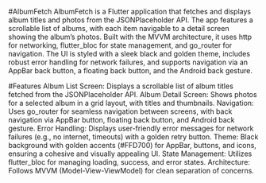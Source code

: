 #AlbumFetch
AlbumFetch is a Flutter application that fetches and displays album titles and photos from the JSONPlaceholder API. The app features a scrollable list of albums, with each item navigable to a detail screen showing the album’s photos. Built with the MVVM architecture, it uses http for networking, flutter_bloc for state management, and go_router for navigation. The UI is styled with a sleek black and golden theme, includes robust error handling for network failures, and supports navigation via an AppBar back button, a floating back button, and the Android back gesture.

#Features
Album List Screen: Displays a scrollable list of album titles fetched from the JSONPlaceholder API.
Album Detail Screen: Shows photos for a selected album in a grid layout, with titles and thumbnails.
Navigation: Uses go_router for seamless navigation between screens, with back navigation via AppBar button, floating back button, and Android back gesture.
Error Handling: Displays user-friendly error messages for network failures (e.g., no internet, timeouts) with a golden retry button.
Theme: Black background with golden accents (#FFD700) for AppBar, buttons, and icons, ensuring a cohesive and visually appealing UI.
State Management: Utilizes flutter_bloc for managing loading, success, and error states.
Architecture: Follows MVVM (Model-View-ViewModel) for clean separation of concerns.
